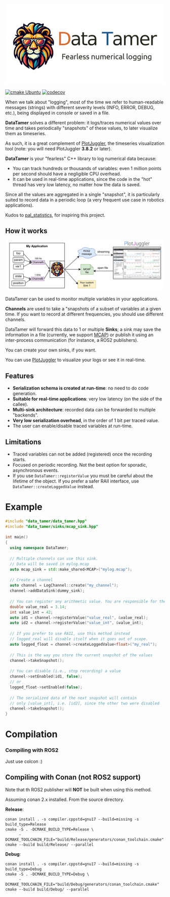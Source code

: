 ![Data Tamer](data_tamer_logo.png)

[![cmake Ubuntu](https://github.com/facontidavide/data_tamer/actions/workflows/cmake_ubuntu.yml/badge.svg)](https://github.com/facontidavide/data_tamer/actions/workflows/cmake_ubuntu.yml)
[![codecov](https://codecov.io/gh/facontidavide/data_tamer/graph/badge.svg?token=D0wtsntWds)](https://codecov.io/gh/facontidavide/data_tamer)

When we talk about "logging", most of the time we refer to human-readable
messages (strings) with different severity levels (INFO, ERROR, DEBUG, etc.), being displayed in console or saved in a file.
 
**DataTamer** solves a different problem: it logs/traces numerical values over time and
takes periodically "snapshots" of these values, to later visualize them as timeseries.

As such, it is a great complement of [PlotJuggler](https://github.com/facontidavide/PlotJuggler),
the timeseries visualization tool (note: you will need PlotJuggler **3.8.2** or later).

**DataTamer** is your "fearless" C++ library to log numerical data because:

- You can track hundreds or thousands of variables: even 1 million points per second 
should have a negligible CPU overhead.
- It can be used in real-time applications, since the code in the "hot" thread has very low latency, no matter how the data is saved.

Since all the values are aggregated in a single "snapshot", it is particularly 
suited to record data in a periodic loop (a very frequent use case in robotics applications).

Kudos to [pal_statistics](https://github.com/pal-robotics/pal_statistics), for inspiring this project.

## How it works

![architecture](concepts.png)

DataTamer can be used to monitor multiple variables in your applications.

**Channels** are used to take a "snapshots of a subset of variables at a given time.
If you want to record at different frequencies, you should use  different channels.

DataTamer will forward this data to 1 or multiple **Sinks**; 
a sink may save the information in a file (currently, we support [MCAP](https://mcap.dev/))
or publish it using an inter-process communication (for instance, a ROS2 publishers).

You can create your own sinks, if you want.

You can use [PlotJuggler](https://github.com/facontidavide/PlotJuggler) to
visualize your logs or see it in real-time.  


## Features

- **Serialization schema is created at run-time**: no need to do code generation.
- **Suitable for real-time applications**: very low latency (on the side of the callee).
- **Multi-sink architecture**: recorded data can be forwarded to multiple "backends". 
- **Very low serialization overhead**, in the order of 1 bit per traced value.
- The user can enable/disable traced variables at run-time.


## Limitations

- Traced variables can not be added (registered) once the recording starts.
- Focused on periodic recording. Not the best option for sporadic, asynchronous events.
- If you use `DataTamer::registerValue` you must be careful about the lifetime of the
object. If you prefer a safer RAII interface, use `DataTamer::createLoggedValue` instead.

# Example

```cpp
#include "data_tamer/data_tamer.hpp"
#include "data_tamer/sinks/mcap_sink.hpp"

int main()
{
  using namespace DataTamer;

  // Multiple channels can use this sink. 
  // Data will be saved in mylog.mcap
  auto mcap_sink = std::make_shared<MCAP>("mylog.mcap");

  // Create a channel
  auto channel = LogChannel::create("my_channel");
  channel->addDataSink(dummy_sink);

  // You can register any arithmetic value. You are responsible for their lifetime
  double value_real = 3.14;
  int value_int = 42;
  auto id1 = channel->registerValue("value_real", &value_real);
  auto id2 = channel->registerValue("value_int", &value_int);

  // If you prefer to use RAII, use this method instead
  // logged_real will disable itself when it goes out of scope.
  auto logged_float = channel->createLoggedValue<float>("my_real");

  // This is the way you store the current snapshot of the values
  channel->takeSnapshot();

  // You can disable (i.e., stop recording) a value
  channel->setEnabled(id1, false);
  // or
  logged_float->setEnabled(false);

  // The serialized data of the next snapshot will contain
  // only [value_int], i.e. [id2], since the other two were disabled
  channel->takeSnapshot();
}
```

# Compilation

### Compiling with ROS2

Just use colcon :)

## Compiling with Conan (not ROS2 support)

Note that th ROS2 publisher will **NOT** be built when using this method.

Assuming conan 2.x installed. From the source directory.

**Release**:

```
conan install . -s compiler.cppstd=gnu17 --build=missing -s build_type=Release
cmake -S . -DCMAKE_BUILD_TYPE=Release \
      -DCMAKE_TOOLCHAIN_FILE="build/Release/generators/conan_toolchain.cmake"
cmake --build build/Release/ --parallel
```

**Debug**:

```
conan install . -s compiler.cppstd=gnu17 --build=missing -s build_type=Debug
cmake -S . -DCMAKE_BUILD_TYPE=Debug \
      -DCMAKE_TOOLCHAIN_FILE="build/Debug/generators/conan_toolchain.cmake"
cmake --build build/Debug/ --parallel
```


